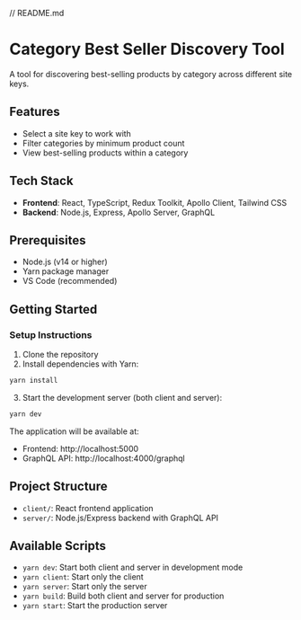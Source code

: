 // README.md
# Category Best Seller Discovery Tool

A tool for discovering best-selling products by category across different site keys.

## Features

- Select a site key to work with
- Filter categories by minimum product count
- View best-selling products within a category

## Tech Stack

- **Frontend**: React, TypeScript, Redux Toolkit, Apollo Client, Tailwind CSS
- **Backend**: Node.js, Express, Apollo Server, GraphQL

## Prerequisites

- Node.js (v14 or higher)
- Yarn package manager
- VS Code (recommended)

## Getting Started

### Setup Instructions

1. Clone the repository
2. Install dependencies with Yarn:

```bash
yarn install
```

3. Start the development server (both client and server):

```bash
yarn dev
```

The application will be available at:
- Frontend: http://localhost:5000
- GraphQL API: http://localhost:4000/graphql

## Project Structure

- `client/`: React frontend application
- `server/`: Node.js/Express backend with GraphQL API

## Available Scripts

- `yarn dev`: Start both client and server in development mode
- `yarn client`: Start only the client
- `yarn server`: Start only the server
- `yarn build`: Build both client and server for production
- `yarn start`: Start the production server